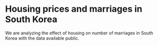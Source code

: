 # Housing prices and marriages in South Korea
We are analyzing the effect of housing on number of marriages in South Korea with the data available public. 
